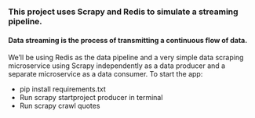 ### This project uses Scrapy and Redis to simulate a streaming pipeline.
#### Data streaming is the process of transmitting a continuous flow of data.

We’ll be using Redis as the data pipeline and a very simple data scraping microservice using Scrapy independently as a data producer and a separate microservice as a data consumer.
To start the app:
- pip install requirements.txt
- Run  scrapy startproject producer in terminal
- Run scrapy crawl quotes

